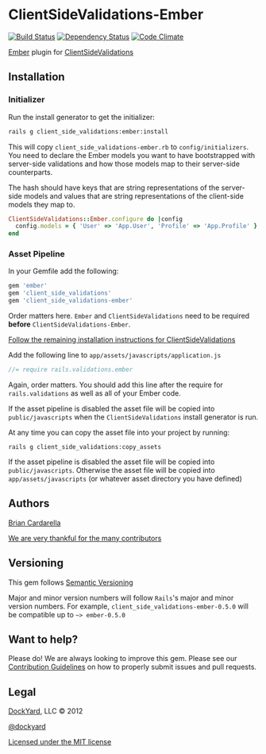 # ClientSideValidations-Ember #

[![Build Status](https://secure.travis-ci.org/dockyard/client_side_validations-ember.png?branch=master)](http://travis-ci.org/dockyard/client_side_validations-ember)
[![Dependency Status](https://gemnasium.com/dockyard/client_side_validations-ember.png?travis)](https://gemnasium.com/dockyard/client_side_validations-ember)
[![Code Climate](https://codeclimate.com/badge.png)](https://codeclimate.com/github/dockyard/client_side_validations-ember)

[Ember](https://github.com/emberjs/ember.js) plugin for [ClientSideValidations](https://github.com/bcardarella/client_side_validations)

## Installation ##

### Initializer ###

Run the install generator to get the initializer:

```bash
rails g client_side_validations:ember:install
```

This will copy `client_side_validations-ember.rb` to
`config/initializers`. You need to declare the Ember models you want to
have bootstrapped with server-side validations and how those models map to their server-side counterparts.

The hash should have keys that are string representations of the server-side models and values that are string
representations of the client-side models they map to.

```ruby
ClientSideValidations::Ember.configure do |config
  config.models = { 'User' => 'App.User', 'Profile' => 'App.Profile' }
end
```

### Asset Pipeline ###

In your Gemfile add the following:

```ruby
gem 'ember'
gem 'client_side_validations'
gem 'client_side_validations-ember'
```

Order matters here. `Ember` and `ClientSideValidations` need to be
required **before** `ClientSideValidations-Ember`.

[Follow the remaining installation instructions for ClientSideValidations](https://github.com/bcardarella/client_side_validations/README.markdown)

Add the following line to `app/assets/javascripts/application.js`

```javascript
//= require rails.validations.ember
```

Again, order matters. You should add this line after the require for
`rails.validations` as well as all of your Ember code.

If the asset pipeline is disabled the asset file will be copied
into `public/javascripts` when the `ClientSideValidations` install generator is run.

At any time you can copy the asset file into your project by running:

```
rails g client_side_validations:copy_assets
```

If the asset pipeline is disabled the asset file will be copied
into `public/javascripts`. Otherwise the asset file will be copied into
`app/assets/javascripts` (or whatever asset directory you have
defined)

## Authors ##

[Brian Cardarella](http://twitter.com/bcardarella)

[We are very thankful for the many contributors](https://github.com/dockyard/client_side_validations-ember/graphs/contributors)

## Versioning ##

This gem follows [Semantic Versioning](http://semver.org)

Major and minor version numbers will follow `Rails`'s major and
minor version numbers. For example,
`client_side_validations-ember-0.5.0` will be compatible up to 
`~> ember-0.5.0`

## Want to help? ##

Please do! We are always looking to improve this gem. Please see our
[Contribution Guidelines](https://github.com/dockyard/client_side_validations-ember/blob/master/CONTRIBUTING.md)
on how to properly submit issues and pull requests.

## Legal ##

[DockYard](http://dockyard.com), LLC &copy; 2012

[@dockyard](http://twitter.com/dockyard)

[Licensed under the MIT license](http://www.opensource.org/licenses/mit-license.php)
